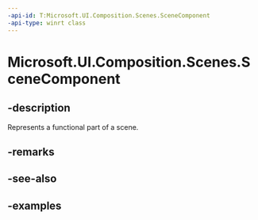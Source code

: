 ```yaml
---
-api-id: T:Microsoft.UI.Composition.Scenes.SceneComponent
-api-type: winrt class
---
```


<!-- Class syntax.
public class SceneComponent : SceneObject, SceneObject
-->

# Microsoft.UI.Composition.Scenes.SceneComponent

## -description

Represents a functional part of a scene.

## -remarks

## -see-also

## -examples

